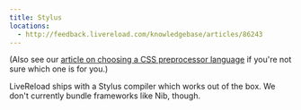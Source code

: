 ```yaml
---
title: Stylus
locations:
  - http://feedback.livereload.com/knowledgebase/articles/86243
---
```


(Also see our [article on choosing a CSS preprocessor language](http://go.livereload.com/csspreproc) if you're not sure which one is for you.)

LiveReload ships with a Stylus compiler which works out of the box. We don't currently bundle frameworks like Nib, though.